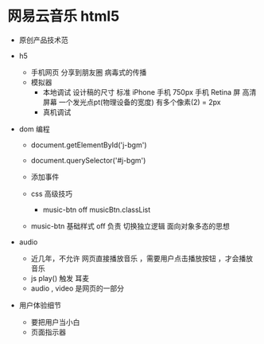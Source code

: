  # 网易云音乐 html5

 - 原创产品技术范

 - h5
   - 手机网页 分享到朋友圈 病毒式的传播 
   - 模拟器
     - 本地调试
       设计稿的尺寸 标准 iPhone 手机 750px 
       手机 Retina 屏 高清屏幕 
       一个发光点pt(物理设备的宽度) 有多个像素(2) = 2px
     - 真机调试

 - dom 编程
   - document.getElementById('j-bgm')
   - document.querySelector('#j-bgm')
   - 添加事件

   - css 高级技巧
     - music-btn off
       musicBtn.classList
   - music-btn 基础样式 off 负责 切换独立逻辑
     面向对象多态的思想

 - audio
   - 近几年，不允许 网页直接播放音乐 ，需要用户点击播放按钮 ，才会播放音乐
   - js play() 触发 耳麦
   - audio , video 是网页的一部分

 - 用户体验细节
   - 要把用户当小白
   - 页面指示器

